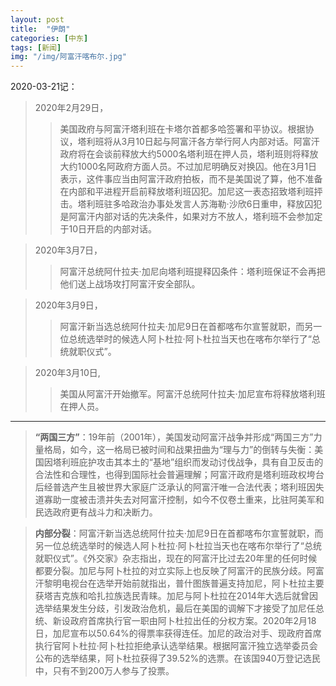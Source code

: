 ```yaml
---
layout: post
title:  "伊朗"
categories: [中东]
tags: [新闻]
img: "/img/阿富汗喀布尔.jpg"
---
```


2020-03-21记：

>2020年2月29日，
>>美国政府与阿富汗塔利班在卡塔尔首都多哈签署和平协议。根据协议，塔利班将从3月10日起与阿富汗各方举行阿人内部对话。阿富汗政府将在会谈前释放大约5000名塔利班在押人员，塔利班则将释放大约1000名阿政府方面人员。不过加尼明确反对换囚。他在3月1日表示，这件事应当由阿富汗政府拍板，而不是美国说了算，他不准备在内部和平进程开启前释放塔利班囚犯。加尼这一表态招致塔利班抨击。塔利班驻多哈政治办事处发言人苏海勒·沙欣6日重申，释放囚犯是阿富汗内部对话的先决条件，如果对方不放人，塔利班不会参加定于10日开启的内部对话。   

>2020年3月7日，
>>阿富汗总统阿什拉夫·加尼向塔利班提释囚条件：塔利班保证不会再把他们送上战场攻打阿富汗安全部队。

>2020年3月9日，
>>阿富汗新当选总统阿什拉夫·加尼9日在首都喀布尔宣誓就职，而另一位总统选举时的候选人阿卜杜拉·阿卜杜拉当天也在喀布尔举行了“总统就职仪式”。  

>2020年3月10日,
>>美国从阿富汗开始撤军。阿富汗总统阿什拉夫·加尼宣布将释放塔利班在押人员。
----
>**“两国三方”**：19年前（2001年），美国发动阿富汗战争并形成“两国三方”力量格局，如今，这一格局已被时间和战果扭曲为“理与力”的倒转与失衡：美国因塔利班庇护攻击其本土的“基地”组织而发动讨伐战争，具有自卫反击的合法性和合理性，也得到国际社会普遍理解；阿富汗政府是塔利班政权垮台后经普选产生且被世界大家庭广泛承认的阿富汗唯一合法代表；塔利班因失道寡助一度被击溃并失去对阿富汗控制，如今不仅卷土重来，比驻阿美军和民选政府更有战斗力和决断力。  

>**内部分裂**：阿富汗新当选总统阿什拉夫·加尼9日在首都喀布尔宣誓就职，而另一位总统选举时的候选人阿卜杜拉·阿卜杜拉当天也在喀布尔举行了“总统就职仪式”。《外交家》杂志指出，现在的阿富汗比过去20年里的任何时候都要分裂。加尼与阿卜杜拉的对立实际上也反映了阿富汗的民族分歧。阿富汗黎明电视台在选举开始前就指出，普什图族普遍支持加尼，阿卜杜拉主要获塔吉克族和哈扎拉族选民青睐。加尼与阿卜杜拉在2014年大选后就曾因选举结果发生分歧，引发政治危机，最后在美国的调解下才接受了加尼任总统、新设政府首席执行官一职由阿卜杜拉出任的分权方案。2020年2月18日，加尼宣布以50.64%的得票率获得连任。加尼的政治对手、现政府首席执行官阿卜杜拉·阿卜杜拉拒绝承认选举结果。根据阿富汗独立选举委员会公布的选举结果，阿卜杜拉获得了39.52%的选票。在该国940万登记选民中，只有不到200万人参与了投票。

